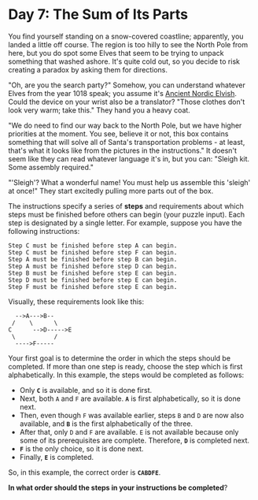 # Day 7: The Sum of Its Parts
You find yourself standing on a snow-covered coastline; apparently, you landed a little off course. The region is too 
hilly to see the North Pole from here, but you do spot some Elves that seem to be trying to unpack something that washed 
ashore. It's quite cold out, so you decide to risk creating a paradox by asking them for directions.

"Oh, are you the search party?" Somehow, you can understand whatever Elves from the year 1018 speak; you assume it's 
[Ancient Nordic Elvish](https://adventofcode.com/2015/day/6). Could the device on your wrist also be a translator? 
"Those clothes don't look very warm; take this." They hand you a heavy coat.

"We do need to find our way back to the North Pole, but we have higher priorities at the moment. You see, believe it or 
not, this box contains something that will solve all of Santa's transportation problems - at least, that's what it looks 
like from the pictures in the instructions." It doesn't seem like they can read whatever language it's in, but you can: 
"Sleigh kit. Some assembly required."

"'Sleigh'? What a wonderful name! You must help us assemble this 'sleigh' at once!" They start excitedly pulling more 
parts out of the box.

The instructions specify a series of **steps** and requirements about which steps must be finished before others can 
begin (your puzzle input). Each step is designated by a single letter. For example, suppose you have the following 
instructions:
```
Step C must be finished before step A can begin.
Step C must be finished before step F can begin.
Step A must be finished before step B can begin.
Step A must be finished before step D can begin.
Step B must be finished before step E can begin.
Step D must be finished before step E can begin.
Step F must be finished before step E can begin.
```
Visually, these requirements look like this:
```
  -->A--->B--
 /    \      \
C      -->D----->E
 \           /
  ---->F-----
```
Your first goal is to determine the order in which the steps should be completed. If more than one step is ready, choose 
the step which is first alphabetically. In this example, the steps would be completed as follows:
* Only **`C`** is available, and so it is done first.
* Next, both `A` and `F` are available. **`A`** is first alphabetically, so it is done next.
* Then, even though `F` was available earlier, steps `B` and `D` are now also available, and **`B`** is the first 
alphabetically of the three.
* After that, only `D` and `F` are available. `E` is not available because only some of its prerequisites are complete. 
Therefore, **`D`** is completed next.
* **`F`** is the only choice, so it is done next.
* Finally, **`E`** is completed.

So, in this example, the correct order is **`CABDFE`**.

**In what order should the steps in your instructions be completed**?
